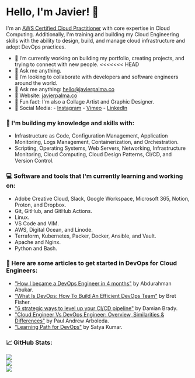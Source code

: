 # Hello, I'm Javier! 👋

I'm an [AWS Certified Cloud Practitioner](https://www.credly.com/earner/earned/badge/9b9062b3-4426-4394-a8f5-2c4041b9eef6) with core expertise in Cloud Computing. Additionally, I'm training and building my Cloud Engineering skills with the ability to design, build, and manage cloud infrastructure and adopt DevOps practices.
- :notebook_with_decorative_cover: I’m currently working on building my portfolio, creating projects, and trying to connect with new people.
<<<<<<< HEAD
- 💬 Ask me anything.
- :beer: I’m looking to collaborate with developers and software engineers around the world.
- 💬 Ask me anything: hello@javierpalma.co
- :newspaper: Website: [javierpalma.co](https://www.javierpalma.co)
- :art: Fun fact: I'm also a Collage Artist and Graphic Designer.
- :wave: Social Media: 
        - [Instagram](https://instagram.com/imjavierpalma)
        - [Vimeo](https://vimeo.com/imjavierpalma)
        - [LinkedIn](https://www.linkedin.com/in/imjavierpalma)

### :book: I'm building my knowledge and skills with:

- Infrastructure as Code, Configuration Management, Application Monitoring, Logs Management, Containerization, and Orchestration.
- Scripting, Operating Systems, Web Servers, Networking, Infrastructure Monitoring, Cloud Computing, Cloud Design Patterns, CI/CD, and Version Control.

### :computer: Software and tools that I'm currently learning and working on:

- Adobe Creative Cloud, Slack, Google Workspace, Microsoft 365, Notion, Proton, and Dropbox.
- Git, GitHub, and GitHub Actions.
- Linux.
- VS Code and VIM.
- AWS, Digital Ocean, and Linode.
- Terraform, Kubernetes, Packer, Docker, Ansible, and Vault.
- Apache and Nginx.
- Python and Bash.

### :tada: Here are some articles to get started in DevOps for Cloud Engineers:

- ["How I became a DevOps Engineer in 4 months"](https://medium.com/@a.abukar/how-i-became-a-devops-engineer-in-4-months-68ab10ef3084) by Abdurahman Abukar.
- ["What Is DevOps: How To Build An Efficient DevOps Team"](https://www.bretfisher.com/what-is-devops/) by Bret Fisher.
- ["6 strategic ways to level up your CI/CD pipeline"](https://github.blog/2022-07-19-6-strategic-ways-to-level-up-your-ci-cd-pipeline/) by Damian Brady.
- ["Cloud Engineer Vs DevOps Engineer: Overview, Similarities & Differences"](https://kodekloud.com/blog/cloud-engineer-vs-devops-engineer/) by Paul Andrew Arboleda.
- ["Learning Path for DevOps"](https://medium.com/@satya.kumar/learning-path-for-devops-c6e66e5f1f01) by Satya Kumar.

### :chart_with_upwards_trend: GitHub Stats:
![](https://github-readme-stats.vercel.app/api?username=imjavierpalma&theme=gruvbox&hide_border=false&include_all_commits=true&count_private=true)<br/>
![](https://github-readme-streak-stats.herokuapp.com/?user=imjavierpalma&theme=gruvbox&hide_border=false)<br/>
![](https://github-readme-stats.vercel.app/api/top-langs/?username=imjavierpalma&theme=gruvbox&hide_border=false&include_all_commits=true&count_private=true&layout=compact)
